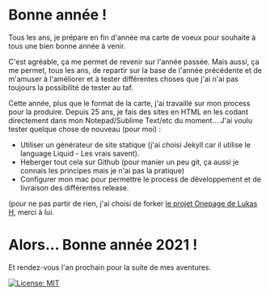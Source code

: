# Bonne année !

Tous les ans, je prépare en fin d'année ma carte de voeux pour souhaite à tous une bien bonne année à venir.

C'est agréable, ça me permet de revenir sur l'année passée. Mais aussi, ça me permet, tous les ans, de repartir sur la base de l'année précédente et de m'amuser à l'améliorer et à tester différentes choses que j'ai n'ai pas toujours la possibilité de tester au taf.

Cette année, plus que le format de la carte, j'ai travaillé sur mon process pour la produire. Depuis 25 ans, je fais des sites en HTML en les codant directement dans mon Notepad/Sublime Text/etc du moment... J'ai voulu tester quelque chose de nouveau (pour moi) :
- Utiliser un générateur de site statique (j'ai choisi Jekyll car il utilise le language Liquid - Les vrais savent).
- Heberger tout cela sur Github (pour manier un peu git, ça aussi je connais les principes mais je n'ai pas la pratique)
- Configurer mon mac pour permettre le process de développement et de livraison des différentes release.

(pour ne pas partir de rien, j'ai choisi de forker [le projet Onepage de Lukas H](http://lukas-h.github.io/onepage), merci à lui.

# Alors... Bonne année 2021 !

Et rendez-vous l'an prochain pour la suite de mes aventures.

[![License: MIT](https://img.shields.io/badge/License-MIT-yellow.svg)](https://opensource.org/licenses/MIT)

